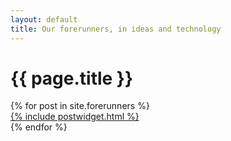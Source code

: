 ```yaml
---
layout: default
title: Our forerunners, in ideas and technology
---
```


# {{ page.title }}

<div class="gallery">
	{% for post in site.forerunners %}
  <div class="item">
  <a class="item-inner" href="{{ post.homepage }}">
				  {% include postwidget.html %}
			</a>
  </div>
{% endfor %}
	
</div>


<div class="item">
			
		
